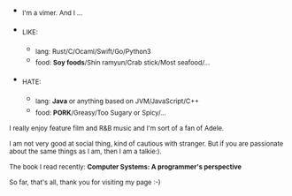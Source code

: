 * <sub> I'm a vimer. And I ... </sub>

* <sub> LIKE: </sub>
  * <sub> lang: Rust/C/Ocaml/Swift/Go/Python3 </sub>
  * <sub> food: **Soy foods**/Shin ramyun/Crab stick/Most seafood/... </sub>
  
* <sub> HATE: </sub> 
  * <sub> lang: **Java** or anything based on JVM/JavaScript/C++ </sub>
  * <sub> food: **PORK**/Greasy/Too Sugary or Spicy/... </sub>
  
  
<sub> I really enjoy feature film and R&B music and I'm sort of a fan of Adele. </sub>

<sub> I am not very good at social thing, kind of cautious with stranger. But if you are passionate about the same things as I am, then I am a talkie:). </sub>

<sub> The book I read recently: __Computer Systems: A programmer's perspective__ </sub>

<sub> So far, that's all, thank you for visiting my page :-) </sub>
